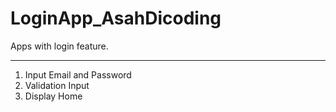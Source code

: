# LoginApp_AsahDicoding
Apps with login feature.

--------------------
1. Input Email and Password
2. Validation Input
3. Display Home
